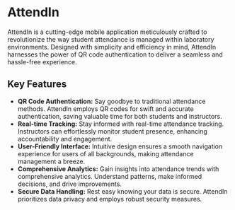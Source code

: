 # AttendIn

AttendIn is a cutting-edge mobile application meticulously crafted to revolutionize the way student attendance is managed within laboratory environments. Designed with simplicity and efficiency in mind, AttendIn harnesses the power of QR code authentication to deliver a seamless and hassle-free experience.

## Key Features

- **QR Code Authentication:** Say goodbye to traditional attendance methods. AttendIn employs QR codes for swift and accurate authentication, saving valuable time for both students and instructors.
- **Real-time Tracking:** Stay informed with real-time attendance tracking. Instructors can effortlessly monitor student presence, enhancing accountability and engagement.
- **User-Friendly Interface:** Intuitive design ensures a smooth navigation experience for users of all backgrounds, making attendance management a breeze.
- **Comprehensive Analytics:** Gain insights into attendance trends with comprehensive analytics. Understand patterns, make informed decisions, and drive improvements.
- **Secure Data Handling:** Rest easy knowing your data is secure. AttendIn prioritizes data privacy and employs robust security measures.
